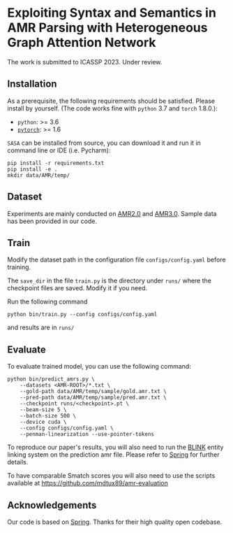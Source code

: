 # Exploiting Syntax and Semantics in AMR Parsing with Heterogeneous Graph Attention Network
The work is submitted to ICASSP 2023. Under review.


## Installation

As a prerequisite, the following requirements should be satisfied. Please install by yourself. (The code works fine with `python` 3.7 and `torch` 1.8.0.):
* `python`: >= 3.6
* [`pytorch`](https://github.com/pytorch/pytorch): >= 1.6



`SASA` can be installed from source, you can download it and run it in command line or IDE (i.e. Pycharm):
```shell script
pip install -r requirements.txt
pip install -e .
mkdir data/AMR/temp/
```



## Dataset
Experiments are mainly conducted on [AMR2.0](https://catalog.ldc.upenn.edu/LDC2017T10) and [AMR3.0](https://catalog.ldc.upenn.edu/LDC2020T02). Sample data has been provided in our code.

## Train
Modify the dataset path in the configuration file `configs/config.yaml` before training.

The `save_dir` in the file `train.py` is the directory under `runs/` where the checkpoint files are saved. Modify it if you need.

Run the following command
```shell script
python bin/train.py --config configs/config.yaml
```
and results are in `runs/`

## Evaluate
To evaluate trained model, you can use the following command:
```shell script
python bin/predict_amrs.py \
    --datasets <AMR-ROOT>/*.txt \
    --gold-path data/AMR/temp/sample/gold.amr.txt \
    --pred-path data/AMR/temp/sample/pred.amr.txt \
    --checkpoint runs/<checkpoint>.pt \
    --beam-size 5 \
    --batch-size 500 \
    --device cuda \
    --config configs/config.yaml \
    --penman-linearization --use-pointer-tokens
```

To reproduce our paper's results, you will also need to run the [BLINK](https://github.com/facebookresearch/BLINK) 
entity linking system on the prediction amr file. Please refer to [Spring](https://github.com/SapienzaNLP/spring) for further details. 

To have comparable Smatch scores you will also need to use the scripts available at https://github.com/mdtux89/amr-evaluation



## Acknowledgements
Our code is based on [Spring](https://github.com/SapienzaNLP/spring). Thanks for their high quality open codebase.
